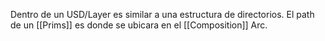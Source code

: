Dentro de un USD/Layer es similar a una estructura de directorios. El path de un [[Prims]] es donde se ubicara en el [[Composition]] Arc.
